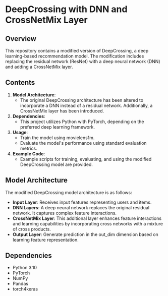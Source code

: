 # DeepCrossing with DNN and CrossNetMix Layer

## Overview
This repository contains a modified version of DeepCrossing, a deep learning-based recommendation model. The modification includes replacing the residual network (ResNet) with a deep neural network (DNN) and adding a CrossNetMix layer.

## Contents
1. **Model Architecture**: 
    - The original DeepCrossing architecture has been altered to incorporate a DNN instead of a residual network. Additionally, a CrossNetMix layer has been introduced.
2. **Dependencies**: 
    - This project utilizes Python with PyTorch, depending on the preferred deep learning framework.
3. **Usage**:
    - Train the model using movielens1m.
    - Evaluate the model's performance using standard evaluation metrics.
4. **Example Code**:
    - Example scripts for training, evaluating, and using the modified DeepCrossing model are provided.

## Model Architecture
The modified DeepCrossing model architecture is as follows:
- **Input Layer**: Receives input features representing users and items.
- **DNN Layers**: A deep neural network replaces the original residual network. It captures complex feature interactions.
- **CrossNetMix Layer**: This additional layer enhances feature interactions and learning capabilities by incorporating cross networks with a mixture of cross products.
- **Output Layer**: Generate prediction in the out_dim dimension based on learning feature representation.

## Dependencies
- Python 3.10
- PyTorch
- NumPy
- Pandas
- torch4keras








